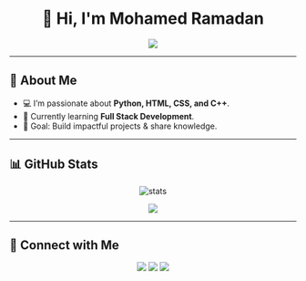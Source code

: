 

<h1 align="center">👋 Hi, I'm Mohamed Ramadan</h1>

<p align="center">
  <img src="https://readme-typing-svg.herokuapp.com?size=22&duration=3000&color=36BCF7&center=true&vCenter=true&lines=Software+Developer;Open+Source+Enthusiast;Always+Learning+New+Things" />
</p>

---

## 🚀 About Me  
- 💻 I’m passionate about **Python, HTML, CSS, and C++**.  
- 🌱 Currently learning **Full Stack Development**.  
- 🎯 Goal: Build impactful projects & share knowledge.  

---

## 📊 GitHub Stats

<p align="center">
  <img src="https://github-readme-stats.vercel.app/api?username=YOUR_USERNAME&show_icons=true&theme=radical" alt="stats" />
</p>

<p align="center">
  <img src="https://github-readme-stats.vercel.app/api/top-langs/?username=YOUR_USERNAME&layout=compact&theme=tokyonight" />
</p>

---

## 🔗 Connect with Me  

<p align="center">
  <a href="https://github.com/YOUR_USERNAME"><img src="https://img.shields.io/badge/GitHub-000?logo=github&logoColor=white&style=for-the-badge" /></a>
  <a href="https://linkedin.com/in/YOUR_LINK"><img src="https://img.shields.io/badge/LinkedIn-0077B5?logo=linkedin&logoColor=white&style=for-the-badge" /></a>
  <a href="https://twitter.com/YOUR_LINK"><img src="https://img.shields.io/badge/Twitter-1DA1F2?logo=twitter&logoColor=white&style=for-the-badge" /></a>
</p>
